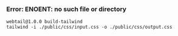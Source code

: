### Error: ENOENT: no such file or directory
```
webtail@1.0.0 build-tailwind
tailwind -i ./public/css/input.css -o ./public/css/output.css
```
